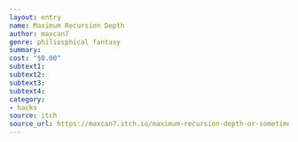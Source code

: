 ```yaml
---
layout: entry 
name: Maximum Recursion Depth
author: maxcan7
genre: philiosphical fantasy
summary: 
cost: "$0.00"
subtext1: 
subtext2: 
subtext3: 
subtext4: 
category:
- hacks
source: itch
source_url: https://maxcan7.itch.io/maximum-recursion-depth-or-sometimes-the-only-way-to-win-is-to-stop-playing
---
```

